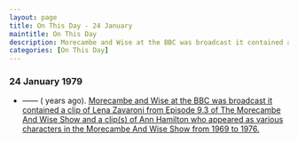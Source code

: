 ```yaml
---
layout: page
title: On This Day - 24 January
maintitle: On This Day
description: Morecambe and Wise at the BBC was broadcast it contained a clip of Lena Zavaroni from Episode 9.3 of The Morecambe And Wise Show and a clip(s) of Ann Hamilton who appeared as various characters in the Morecambe And Wise Show from 1969 to 1976.
categories: [On This Day]
---
```


### 24 January 1979
* —— (<span id="age1"></span> years ago). [Morecambe and Wise at the BBC was broadcast it contained a clip of Lena Zavaroni from Episode 9.3 of The Morecambe And Wise Show and a clip(s) of Ann Hamilton who appeared as various characters in the Morecambe And Wise Show from 1969 to 1976.](https://genome.ch.bbc.co.uk/schedules/bbcone/london/1979-01-24#at-19.35)

<!-- Script for calculating number of years ago -->
<script>
var dob = '19790124';
var year = Number(dob.substr(0, 4));
var month = Number(dob.substr(4, 2)) - 1;
var day = Number(dob.substr(6, 2));
var today = new Date();
var age1 = today.getFullYear() - year;
if (today.getMonth() < month || (today.getMonth() == month && today.getDate() < day)) {
  age1--;
}
document.getElementById("age1").innerHTML=age1;
</script>

